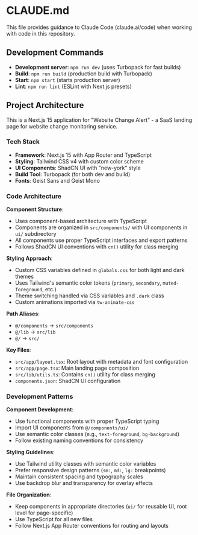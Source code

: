 # CLAUDE.md

This file provides guidance to Claude Code (claude.ai/code) when working with code in this repository.

## Development Commands

- **Development server**: `npm run dev` (uses Turbopack for fast builds)
- **Build**: `npm run build` (production build with Turbopack)
- **Start**: `npm start` (starts production server)
- **Lint**: `npm run lint` (ESLint with Next.js presets)

## Project Architecture

This is a Next.js 15 application for "Website Change Alert" - a SaaS landing page for website change monitoring service.

### Tech Stack
- **Framework**: Next.js 15 with App Router and TypeScript
- **Styling**: Tailwind CSS v4 with custom color scheme
- **UI Components**: ShadCN UI with "new-york" style
- **Build Tool**: Turbopack (for both dev and build)
- **Fonts**: Geist Sans and Geist Mono

### Code Architecture

**Component Structure**:
- Uses component-based architecture with TypeScript
- Components are organized in `src/components/` with UI components in `ui/` subdirectory
- All components use proper TypeScript interfaces and export patterns
- Follows ShadCN UI conventions with `cn()` utility for class merging

**Styling Approach**:
- Custom CSS variables defined in `globals.css` for both light and dark themes
- Uses Tailwind's semantic color tokens (`primary`, `secondary`, `muted-foreground`, etc.)
- Theme switching handled via CSS variables and `.dark` class
- Custom animations imported via `tw-animate-css`

**Path Aliases**:
- `@/components` → `src/components`
- `@/lib` → `src/lib`
- `@/` → `src/`

**Key Files**:
- `src/app/layout.tsx`: Root layout with metadata and font configuration
- `src/app/page.tsx`: Main landing page composition
- `src/lib/utils.ts`: Contains `cn()` utility for class merging
- `components.json`: ShadCN UI configuration

### Development Patterns

**Component Development**:
- Use functional components with proper TypeScript typing
- Import UI components from `@/components/ui/`
- Use semantic color classes (e.g., `text-foreground`, `bg-background`)
- Follow existing naming conventions for consistency

**Styling Guidelines**:
- Use Tailwind utility classes with semantic color variables
- Prefer responsive design patterns (`sm:`, `md:`, `lg:` breakpoints)
- Maintain consistent spacing and typography scales
- Use backdrop blur and transparency for overlay effects

**File Organization**:
- Keep components in appropriate directories (`ui/` for reusable UI, root level for page-specific)
- Use TypeScript for all new files
- Follow Next.js App Router conventions for routing and layouts
